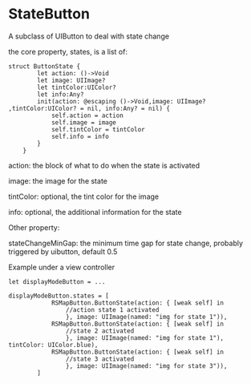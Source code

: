 # StateButton

A subclass of UIButton to deal with state change

the core property, states, is a list of:

       
```    
struct ButtonState {
        let action: ()->Void
        let image: UIImage?
        let tintColor:UIColor?
        let info:Any?
        init(action: @escaping ()->Void,image: UIImage? ,tintColor:UIColor? = nil, info:Any? = nil) {
            self.action = action
            self.image = image
            self.tintColor = tintColor
            self.info = info
        }
    }
```
action: the block of what to do when the state is activated

image: the image for the state

tintColor: optional, the tint color for the image

info: optional, the additional information for the state

Other property:

stateChangeMinGap: the minimum time gap for state change, probably triggered by uibutton, default 0.5



Example under a view controller
```
let displayModeButton = ...

displayModeButton.states = [
            RSMapButton.ButtonState(action: { [weak self] in
                //action state 1 activated
                }, image: UIImage(named: "img for state 1")),
            RSMapButton.ButtonState(action: { [weak self] in
                //state 2 activated
                }, image: UIImage(named: "img for state 1"), tintColor: UIColor.blue),
            RSMapButton.ButtonState(action: { [weak self] in
                //state 3 activated
                }, image: UIImage(named: "img for state 3")),
        ]
```
